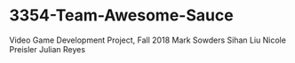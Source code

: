 # 3354-Team-Awesome-Sauce
Video Game Development Project, Fall 2018
Mark Sowders
Sihan Liu
Nicole Preisler
Julian Reyes
